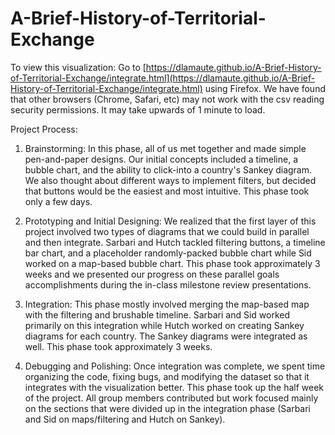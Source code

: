 # A-Brief-History-of-Territorial-Exchange

To view this visualization: Go to [https://dlamaute.github.io/A-Brief-History-of-Territorial-Exchange/integrate.html](https://dlamaute.github.io/A-Brief-History-of-Territorial-Exchange/integrate.html) using Firefox.  We have found that other browsers (Chrome, Safari, etc) may not work with the csv reading security permissions.  It may take upwards of 1 minute to load.

Project Process:

1. Brainstorming: In this phase, all of us met together and made simple pen-and-paper designs.  Our initial concepts included a timeline, a bubble chart, and the ability to click-into a country's Sankey diagram.  We also thought about different ways to implement filters, but decided that buttons would be the easiest and most intuitive.  This phase took only a few days.

2. Prototyping and Initial Designing: We realized that the first layer of this project involved two types of diagrams that we could build in parallel and then integrate.  Sarbari and Hutch tackled filtering buttons, a timeline bar chart, and a placeholder randomly-packed bubble chart while Sid worked on a map-based bubble chart.  This phase took approximately 3 weeks and we presented our progress on these parallel goals accomplishments during the in-class milestone review presentations.

3. Integration: This phase mostly involved merging the map-based map with the filtering and brushable timeline.  Sarbari and Sid worked primarily on this integration while Hutch worked on creating Sankey diagrams for each country.  The Sankey diagrams were integrated as well.  This phase took approximately 3 weeks.

4. Debugging and Polishing: Once integration was complete, we spent time organizing the code, fixing bugs, and modifying the dataset so that it integrates with the visualization better.  This phase took up the half week of the project.  All group members contributed but work focused mainly on the sections that were divided up in the integration phase (Sarbari and Sid on maps/filtering and Hutch on Sankey).



